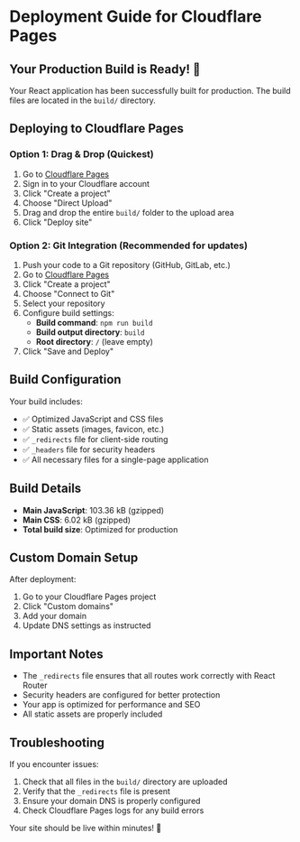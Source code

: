 # Deployment Guide for Cloudflare Pages

## Your Production Build is Ready! 🚀

Your React application has been successfully built for production. The build files are located in the `build/` directory.

## Deploying to Cloudflare Pages

### Option 1: Drag & Drop (Quickest)
1. Go to [Cloudflare Pages](https://pages.cloudflare.com/)
2. Sign in to your Cloudflare account
3. Click "Create a project"
4. Choose "Direct Upload"
5. Drag and drop the entire `build/` folder to the upload area
6. Click "Deploy site"

### Option 2: Git Integration (Recommended for updates)
1. Push your code to a Git repository (GitHub, GitLab, etc.)
2. Go to [Cloudflare Pages](https://pages.cloudflare.com/)
3. Click "Create a project"
4. Choose "Connect to Git"
5. Select your repository
6. Configure build settings:
   - **Build command**: `npm run build`
   - **Build output directory**: `build`
   - **Root directory**: `/` (leave empty)
7. Click "Save and Deploy"

## Build Configuration

Your build includes:
- ✅ Optimized JavaScript and CSS files
- ✅ Static assets (images, favicon, etc.)
- ✅ `_redirects` file for client-side routing
- ✅ `_headers` file for security headers
- ✅ All necessary files for a single-page application

## Build Details

- **Main JavaScript**: 103.36 kB (gzipped)
- **Main CSS**: 6.02 kB (gzipped)
- **Total build size**: Optimized for production

## Custom Domain Setup

After deployment:
1. Go to your Cloudflare Pages project
2. Click "Custom domains"
3. Add your domain
4. Update DNS settings as instructed

## Important Notes

- The `_redirects` file ensures that all routes work correctly with React Router
- Security headers are configured for better protection
- Your app is optimized for performance and SEO
- All static assets are properly included

## Troubleshooting

If you encounter issues:
1. Check that all files in the `build/` directory are uploaded
2. Verify that the `_redirects` file is present
3. Ensure your domain DNS is properly configured
4. Check Cloudflare Pages logs for any build errors

Your site should be live within minutes! 🎉 